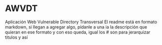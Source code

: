 # AWVDT
Aplicación Web Vulnerable Directory Transversal
El readme está en formato markdown, si llegan a agregar algo, pídanle a una ia la descripción que quieran en ese formato y con eso queda, igual los # son para jerarquizar titulos y así
